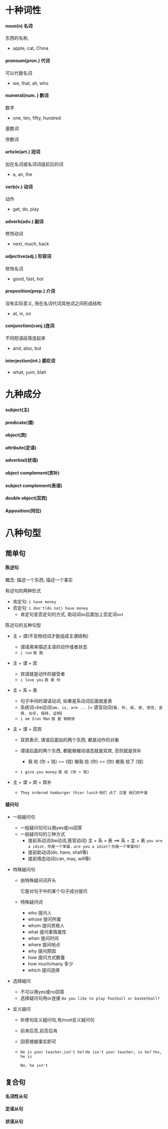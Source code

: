 # 十种词性

#### noun(n) 名词

东西的名称, 

- apple, cat, China

#### pronoum(pron.) 代词

可以代替名词

- we, that, all, who

#### numeral(num. ) 数词

数字

- one, ten, fifty, hundred

基数词

序数词

#### article(art.) 冠词

加在名词或名词词组前后的词

- a, an, the

#### verb(v.) 动词

动作

- get, do, play

#### adverb(adv.) 副词

修饰动词

- next, much, back

#### adjective(adj.) 形容词

修饰名词

- good, fast, hot

#### preposition(prep.) 介词

没有实际意义, 用在名词代词其他词之间形成结构

- at, in, on

#### conjunction(conj.)连词

不同短语段落连起来

- and, also, but

#### interjection(int.) 感叹词

- what, yum, blah

# 九种成分

#### subject(主)

#### predicate(谓)

#### object(宾)



#### attribute(定语)

#### adverbial(状语)

#### object complement(宾补)



#### subject complement(表语)

#### double object(双宾)

#### Apposition(同位)



# 八种句型

## 简单句

#### 陈述句
概念: 描述一个东西, 描述一个事实

称述句的两种形式

- 肯定句: `i have money`
- 否定句: `i don't(do not) have money`
    - 肯定句变否定句的方式, 助动词`do`后面加上否定词`not`

陈述句的五种句型

- 主 + 谓(不及物动词才能组成主谓结构)
  - 谓语用来描述主语的动作或者状态
  - `i run` 
    `我 跑`

- 主 + 谓 + 宾
  - 宾语就是动作的接受者
  - `i love you`
    `我 爱 你`

- 主 + 系 + 表
  - 句子中间的谓语动词, 如果是系动词后面就是表
  - 系统词=be动词(`am, is, are ...` )+ 感官动词(`看, 听, 闻, 尝, 感觉, 变得, 似乎, 保持, 证明`)
  - `i am Iron Man`
    `我 是 钢铁侠`

- 主 + 谓 + 双宾
  - 双宾表示, 谓语后面加的两个东西, 都是动作的对象
  - 谓语后面的两个东西, 都能做被动语态就是双宾, 否则就是宾补
    - 我 给 (你 + 钱) == (钱) 被我 给 (你) == (你) 被我 给了 (钱) 

  - `i give you money`
    `我 给 (你 + 钱)`

- 主 + 谓 + 宾 + 宾补
  - `They ordered hamburger thier lunch`
    `他们 点了 汉堡 他们的午餐`


#### 疑问句

- 一般疑问句
  - 一般疑问句可以用yes或no回答
  - 一般疑问句的三种方式
    - 提前系动词(be动词,感官动词)
      主 + 系 + 表 ==> 系 + 主 + 表
      `you are a idiot.`
      `你是一个笨蛋.`
      `are you a idiot?`
      `你是一个笨蛋吗?`
    - 提前助动词(do, have, shall等)
    - 提前情态动词(can, may, will等)
  
- 特殊疑问句

  - 由特殊疑问词开头

    它是对句子中的某个句子成分提问

  - 特殊疑问词

    - who 提问人
    - whose 提问所属
    - whom 提问宾格人
    - what 提问事情属性
    - when 提问时间
    - where 提问地点
    - why 提问原因
    - how 提问方式数量
    - how much/many 多少
    - which 提问选择

- 选择疑问

  - 不可以用yes或no回答
  - 选择疑问句用or连接
    `Do you like to play football or basketball?`

- 反义疑问

  - 祈使句反义疑问句,有must反义疑问句

  - 前肯后否,前否后肯

  - 回答根据事实即可

  - `He is your teacher,isn't he?`
    `He isn't your teacher, is he?`
    `Yes, he is`

    `No, he isn't`

## 复合句

#### 名词性从句

#### 定语从句

#### 状语从句